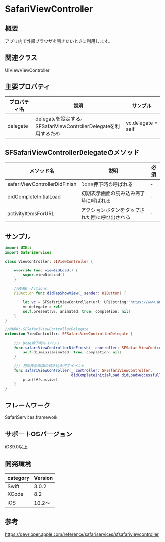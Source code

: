 # SafariViewController

## 概要
アプリ内で外部ブラウザを開きたいときに利用します。

## 関連クラス
UIViewViewController

## 主要プロパティ

|プロパティ名|説明|サンプル|
|---|---|---|
|delegate | delegateを設定する。<br>SFSafariViewControllerDelegateを利用するため |  vc.delegate = self |

## SFSafariViewControllerDelegateのメソッド
|メソッド名|説明|必須|
|---|---|---|
|safariViewControllerDidFinish | Done押下時の呼ばれる | - |
|didCompleteInitialLoad | 初期表示画面の読み込み完了時に呼ばれる | - |
|activityItemsForURL | アクションボタンをタップされた際に呼び出される | - |

## サンプル

```swift:ViewController.swift
import UIKit
import SafariServices

class ViewController: UIViewController {

    override func viewDidLoad() {
        super.viewDidLoad()
    }
    
    //MARK:-Actions
    @IBAction func didTapShowView(_ sender: UIButton) {
        
        let vc = SFSafariViewController(url: URL(string:"https://www.amazon.com/")!)
        vc.delegate = self
        self.present(vc, animated: true, completion: nil)
    }
}

//MARK:-SFSafariViewControllerDelegate
extension ViewController: SFSafariViewControllerDelegate {
    
    /// Done押下時のイベント
    func safariViewControllerDidFinish(_ controller: SFSafariViewController) {
        self.dismiss(animated: true, completion: nil)
    }
    
    /// 初期表示画面の読み込み完了イベント
    func safariViewController(_ controller: SFSafariViewController,
                              didCompleteInitialLoad didLoadSuccessfully: Bool) {
        print(#function)
    }
}
```

## フレームワーク
SafariServices.framework

## サポートOSバージョン
iOS9.0以上

## 開発環境
|category | Version| 
|---|---|
| Swift | 3.0.2 |
| XCode | 8.2 |
| iOS | 10.2〜 |

## 参考
https://developer.apple.com/reference/safariservices/sfsafariviewcontroller
